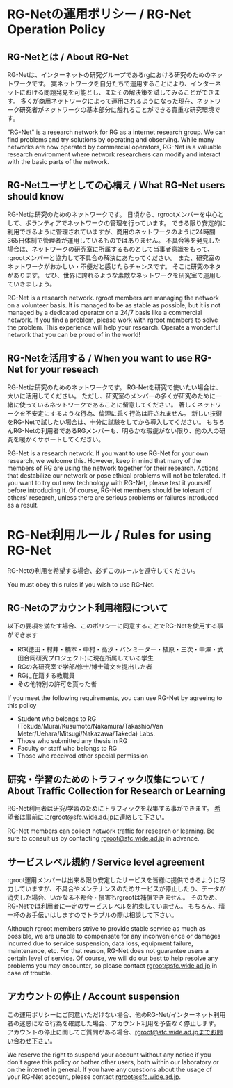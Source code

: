 # RG-Netの運用ポリシー / RG-Net Operation Policy
## RG-Netとは / About RG-Net
 RG-Netは、インターネットの研究グループであるrgにおける研究のためのネットワークです。 実ネットワークを自分たちで運用することにより、インターネットにおける問題発見を可能とし、またその解決策を試してみることができます。 多くが商用ネットワークによって運用されるようになった現在、ネットワーク研究者がネットワークの基本部分に触れることができる貴重な研究環境です。

 "RG-Net" is a research network for RG as a internet research group. We can find problems and try solutions by operating and observing. While many networks are now operated by commercial operators, RG-Net is a valuable research environment where network researchers can modify and interact with the basic parts of the network.



## RG-Netユーザとしての心構え / What RG-Net users should know
 RG-Netは研究のためのネットワークです。 日頃から、rgrootメンバーを中心として、ボランティアでネットワークの管理を行っています。 できる限り安定的に利用できるように管理されていますが、商用のネットワークのように24時間365日体制で管理者が運用しているものではありません。 不具合等を発見した場合は、ネットワークの研究室に所属するものとして当事者意識をもって、 rgrootメンバーと協力して不具合の解決にあたってください。
 また、研究室のネットワークがおかしい・不便だと感じたらチャンスです。 そこに研究のネタがあります。 ぜひ、世界に誇れるような素敵なネットワークを研究室で運用していきましょう。

 RG-Net is a research network. rgroot members are managing the network on a volunteer basis. It is managed to be as stable as possible, but it is not managed by a dedicated operator on a 24/7 basis like a commercial network. 
 If you find a problem, please work with rgroot members to solve the problem. This experience will help your research. Operate a wonderful network that you can be proud of in the world!


## RG-Netを活用する / When you want to use RG-Net for your reseach
 RG-Netは研究のためのネットワークです。 RG-Netを研究で使いたい場合は、大いに活用してください。 ただし、研究室のメンバーの多くが研究のために一緒に使っているネットワークであることに留意してください。 著しくネットワークを不安定にするような行為、倫理に乖く行為は許されません。 新しい技術をRG-Netで試したい場合は、十分に試験をしてから導入してください。
 もちろんRG-Netの利用者であるRGメンバーも、明らかな瑕疵がない限り、他の人の研究を暖かくサポートしてください。

 RG-Net is a research network. If you want to use RG-Net for your own research, we welcome this. However, keep in mind that many of the members of RG are using the network together for their research.  Actions that destabilize our network or pose ethical problems will not be tolerated.  If you want to try out new technology with RG-Net, please test it yourself before introducing it.
 Of course, RG-Net members should be tolerant of others' research, unless there are serious problems or failures introduced as a result.





 
# RG-Net利用ルール / Rules for using RG-Net
RG-Netの利用を希望する場合、必ずこのルールを遵守してください。

You must obey this rules if you wish to use RG-Net.

## RG-Netのアカウント利用権限について
 以下の要項を満たす場合、このポリシーに同意することでRG-Netを使用する事ができます


- RG(徳田・村井・楠本・中村・高汐・バンミーター・植原・三次・中澤・武田合同研究プロジェクト)に現在所属している学生
- RGの各研究室で学部/修士/博士論文を提出した者
- RGに在籍する教職員
- その他特別の許可を貰った者

 If you meet the following requirements, you can use RG-Net by agreeing to this policy
- Student who belongs to RG (Tokuda/Murai/Kusumoto/Nakamura/Takashio/Van Meter/Uehara/Mitsugi/Nakazawa/Takeda) Labs.
- Those who submitted any thesis in RG
- Faculty or staff who belongs to RG
- Those who received other special permission


## 研究・学習のためのトラフィック収集について / About Traffic Collection for Research or Learning

 RG-Net利用者は研究/学習のためにトラフィックを収集する事ができます。
希望者は事前ににrgroot@sfc.wide.ad.jpに連絡して下さい。

 RG-Net members can collect network traffic for research or learning. Be sure to consult us by contacting rgroot@sfc.wide.ad.jp in advance.


## サービスレベル規約 / Service level agreement
 rgroot運用メンバーは出来る限り安定したサービスを皆様に提供できるように尽力していますが、不具合やメンテナンスのためサービスが停止したり、データが消失した場合、いかなる不都合・損害もrgrootは補償できません。 そのため、RG-Netでは利用者に一定のサービスレベルを約束していません。
 もちろん、精一杯のお手伝いはしますのでトラブルの際は相談して下さい。
 
 
 Although rgroot members strive to provide stable service as much as possible, we are unable to compensate for any inconvenience or damages incurred due to service suspension, data loss, equipment failure, maintenance, etc. For that reason, RG-Net does not guarantee users a certain level of service.
 Of course, we will do our best to help resolve any problems you may encounter, so please contact rgroot@sfc.wide.ad.jp in case of trouble.
 
 

## アカウントの停止 / Account suspension
この運用ポリシーにご同意いただけない場合、他のRG-Net/インターネット利用者の迷惑になる行為を確認した場合、アカウント利用を予告なく停止します。
アカウントの停止に関してご質問がある場合、rgroot@sfc.wide.ad.jpまでお問い合わせ下さい。

 We reserve the right to suspend your account without any notice if you don't agree this policy or bother other users, both within our laboratory or on the internet in general.
 If you have any questions about the usage of your RG-Net account, please contact rgroot@sfc.wide.ad.jp.
